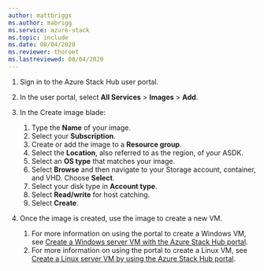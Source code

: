 ```yaml
---
author: mattbriggs
ms.author: mabrigg
ms.service: azure-stack
ms.topic: include
ms.date: 08/04/2020
ms.reviewer: thoroet
ms.lastreviewed: 08/04/2020
---
```


1. Sign in to the Azure Stack Hub user portal.

2. In the user portal, select  **All Services** > **Images** > **Add**.

3. In the Create image blade:

    1. Type the **Name** of your image.
    2. Select your **Subscription**.
    3. Create or add the image to a **Resource group**.
    4. Select the **Location**, also referred to as the region, of your ASDK.
    5. Select an **OS type** that matches your image.
    6. Select **Browse** and then navigate to your Storage account, container, and VHD. Choose **Select**.
    7. Select your disk type in **Account type**.
    8. Select **Read/write** for host catching.
    9. Select **Create**.

4. Once the image is created, use the image to create a new VM. 
    1. For more information on using the portal to create a Windows VM, see [Create a Windows server VM with the Azure Stack Hub portal](azure-stack-quick-windows-portal.md).
    1. For more information on using the portal to create a Linux VM, see [Create a Linux server VM by using the Azure Stack Hub portal](azure-stack-quick-linux-portal.md).